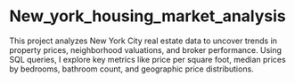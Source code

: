 # New_york_housing_market_analysis
This project analyzes New York City real estate data to uncover trends in property prices, neighborhood valuations, and broker performance. Using SQL queries, I explore key metrics like price per square foot, median prices by bedrooms, bathroom count, and geographic price distributions.
